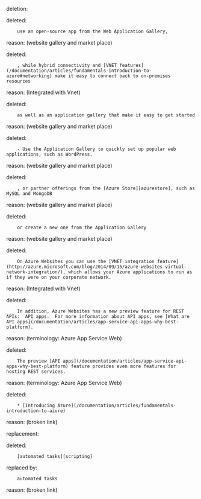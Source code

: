 deletion:

deleted:

		use an open-source app from the Web Application Gallery,

reason: (website gallery and market place)

deleted:

		, while hybrid connectivity and [VNET features](/documentation/articles/fundamentals-introduction-to-azure#networking) make it easy to connect back to on-premises resources

reason: (Integrated with Vnet)

deleted:

		as well as an application gallery that make it easy to get started

reason: (website gallery and market place)

deleted:

		- Use the Application Gallery to quickly set up popular web applications, such as WordPress.

reason: (website gallery and market place)

deleted:

		, or partner offerings from the [Azure Store][azurestore], such as MySQL and MongoDB

reason: (website gallery and market place)

deleted:

		or create a new one from the Application Gallery

reason: (website gallery and market place)

deleted:

		On Azure Websites you can use the [VNET integration feature](http://azure.microsoft.com/blog/2014/09/15/azure-websites-virtual-network-integration/), which allows your Azure applications to run as if they were on your corporate network.

reason: (Integrated with Vnet)

deleted:

		In addition, Azure Websites has a new preview feature for REST APIs:  API apps.  For more information about API apps, see [What are API apps](/documentation/articles/app-service-api-apps-why-best-platform).

reason: (terminology: Azure App Service Web)

deleted:

		The preview [API apps](/documentation/articles/app-service-api-apps-why-best-platform) feature provides even more features for hosting REST services.

reason: (terminology: Azure App Service Web)

deleted:

		* [Introducing Azure](/documentation/articles/fundamentals-introduction-to-azure)

reason: (broken link)

replacement:

deleted:

		[automated tasks][scripting]

replaced by:

		automated tasks

reason: (broken link)

